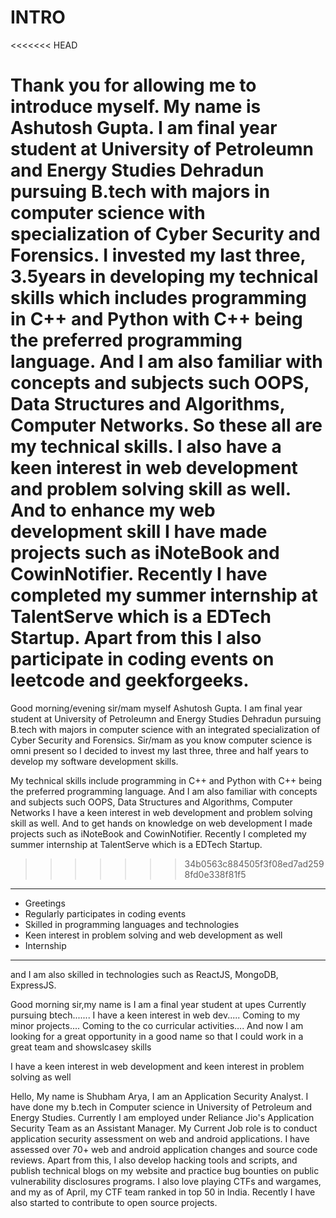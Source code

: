 # INTRO
<<<<<<< HEAD

Thank you for allowing me to introduce myself.  My name is   Ashutosh Gupta. I am final year student  at University of Petroleumn and Energy Studies Dehradun pursuing  B.tech with majors in  computer science with specialization  of Cyber Security and Forensics. I invested my last three, 3.5years in developing my technical skills which includes programming in  C++ and Python with C++ being the preferred programming language. And I am also familiar with concepts and subjects such OOPS, Data Structures and Algorithms, Computer Networks. So these all are my technical skills. 
I also have a keen interest in web development and problem solving skill as well. And to enhance my web development skill I have made projects such as iNoteBook and CowinNotifier.
Recently I have completed my summer internship at TalentServe which is a EDTech Startup. 
Apart  from this I also  participate in coding events on leetcode and geekforgeeks.
=======
Good morning/evening sir/mam myself  Ashutosh Gupta. I am final year student  at University of Petroleumn and Energy Studies Dehradun pursuing  B.tech with majors in  computer science with an integrated specialization  of Cyber Security and Forensics. Sir/mam as you know computer science is omni present so I decided to invest my last three, three and half years to develop my software development skills.

My technical skills include programming in  C++ and Python with C++ being the preferred programming language. And I am also familiar with concepts and subjects such OOPS, Data Structures and Algorithms, Computer Networks
I have a keen interest in web development and problem solving skill as well. And to get hands on knowledge on web development I made projects such as iNoteBook and CowinNotifier.
Recently I completed my summer internship at TalentServe which is a EDTech Startup. 
>>>>>>> 34b0563c884505f3f08ed7ad2598fd0e338f81f5

-----------------------------------------------------------------------
* Greetings
* Regularly participates in coding events
* Skilled in programming languages and technologies
* Keen interest in problem solving and web development as well
* Internship
-----------------------------------------------------------------------

and I am also skilled in technologies such as  ReactJS,  MongoDB, ExpressJS. 

Good morning sir,my name is
I am a final year student at upes
Currently pursuing btech.......
I have a keen interest in web dev.....
Coming to my minor projects....
Coming to the co curricular activities....
And now I am looking for a great opportunity in a good name so that I could work in a great team and showslcasey skills

I have a keen interest in web development and keen interest in problem solving as well


Hello,
My name is Shubham Arya,
I am an Application Security Analyst.
I have done my b.tech in Computer science in University of Petroleum and Energy Studies.
Currently I am employed under Reliance Jio's Application Security Team as an Assistant Manager.
My Current Job role is to conduct application security assessment on web and android applications. I have assessed over 70+ web and android application changes and source code reviews. 
Apart from this, I also develop hacking tools and scripts, and publish technical blogs on my website and practice bug bounties on public vulnerability disclosures programs. I also love playing CTFs and wargames, and my as of April, my CTF team ranked in top 50 in India. Recently I have also started to contribute to open source projects.